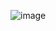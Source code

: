 ![image](https://github.com/Paulolimak5/threejs_car_orbit_controls/assets/69223674/6da19337-c628-4046-884b-6da061e338e3)
